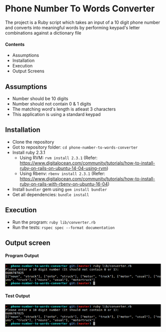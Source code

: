 # Phone Number To Words Converter

The project is a Ruby script which takes an input of a 10 digit phone number and converts into meaningful words by performing keypad's letter combinations against a dictionary file

#### Contents
 - Assumptions
 - Installation
 - Execution
 - Output Screens

## Assumptions

  - Number should be 10 digits
  - Number should not contain 0 & 1 digits
  - The matching word's length is atleast 3 characters
  - This application is using a standard keypad

## Installation
  - Clone the repository
  - Got to repository folder: `cd phone-number-to-words-converter`
  - Install ruby 2.3.1
    - Using RVM: `rvm install 2.3.1` (Refer: https://www.digitalocean.com/community/tutorials/how-to-install-ruby-on-rails-on-ubuntu-14-04-using-rvm)
    - Using Rbenv: `rbenv install 2.3.1` (Refer: https://www.digitalocean.com/community/tutorials/how-to-install-ruby-on-rails-with-rbenv-on-ubuntu-16-04)
  - Install `bundler` gem using `gem install bundler`
  - Get all dependencies: `bundle install`

## Execution
  - Run the program: `ruby lib/converter.rb`
  - Run the tests: `rspec spec --format documentation`

## Output screen

#### Program Output
![](output/program_output.png)

#### Test Output
![](output/program_output.png)


